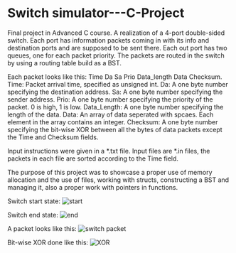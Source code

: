 # Switch simulator---C-Project
Final project in Advanced C course. A realization of a 4-port double-sided switch.
Each port has information packets coming in with its info and destination ports and are supposed to be sent there.
Each out port has two queues, one for each packet priority.
The packets are routed in the switch by using a routing table build as a BST.

Each packet looks like this: Time  Da  Sa  Prio  Data_length  Data  Checksum.
Time: Packet arrival time, specified as unsigned int.
Da: A one byte number specifying the destination address.
Sa: A one byte number specifying the sender address.
Prio: A one byte number specifying the priority of the packet. 0 is high, 1 is low.
Data_Length: A one byte number specifying the length of the data.
Data: An array of data seperated with spcaes. Each element in the array contains an integer.
Checksum: A one byte number specifying the bit-wise XOR between all the bytes of data packets except the Time and Checksum fields.

Input instructions were given in a *.txt file.
Input files are *.in files, the packets in each file are sorted according to the Time field.

The purpose of this project was to showcase a proper use of memory allocation and the use of files,
working with structs, constructing a BST and managing it, also a proper work with pointers in functions.

Switch start state:
![start](https://user-images.githubusercontent.com/102590409/221225517-04a925e7-3466-49a7-b16c-7bf905e5ead2.jpg)


Switch end state:
![end](https://user-images.githubusercontent.com/102590409/221225589-6a79c551-716b-4ca5-8e96-3bca94e559b4.jpg)


A packet looks like this:
![switch packet](https://user-images.githubusercontent.com/102590409/221225609-056ad04d-3772-4777-b5a2-260203e88a99.jpg)


Bit-wise XOR done like this:
![XOR](https://user-images.githubusercontent.com/102590409/221225636-adc4e0e8-1744-4089-8704-3e9ffd796a5b.jpg)
